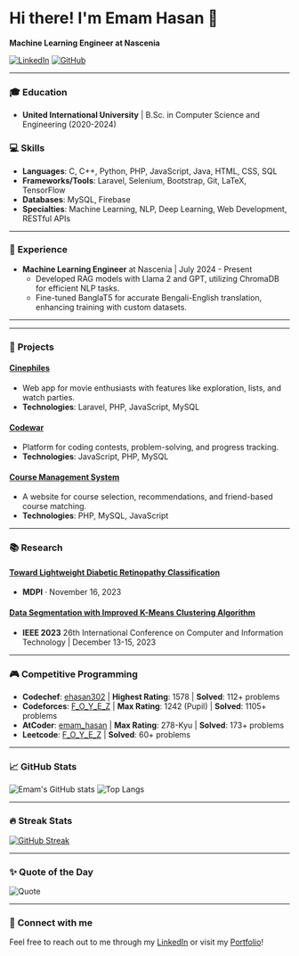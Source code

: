 # Hi there! I'm Emam Hasan 👋
**Machine Learning Engineer at Nascenia**

[![LinkedIn](https://img.shields.io/badge/-Emam_Hasan-blue?style=flat&logo=Linkedin&logoColor=white&link=https://www.linkedin.com/in/emam-hasan302)](https://www.linkedin.com/in/emam-hasan302)
[![GitHub](https://img.shields.io/badge/-foyez--hub-black?style=flat&logo=github&logoColor=white&link=https://github.com/foyez-hub)](https://github.com/foyez-hub)


---

### 🎓 **Education**
- **United International University** | B.Sc. in Computer Science and Engineering (2020-2024)
### 💻 **Skills**
- **Languages**: C, C++, Python, PHP, JavaScript, Java, HTML, CSS, SQL
- **Frameworks/Tools**: Laravel, Selenium, Bootstrap, Git, LaTeX, TensorFlow
- **Databases**: MySQL, Firebase
- **Specialties**: Machine Learning, NLP, Deep Learning, Web Development, RESTful APIs

---

### 💼 **Experience**
- **Machine Learning Engineer** at Nascenia | July 2024 - Present
  - Developed RAG models with Llama 2 and GPT, utilizing ChromaDB for efficient NLP tasks.
  - Fine-tuned BanglaT5 for accurate Bengali-English translation, enhancing training with custom datasets.

---


---

### 🚀 **Projects**
#### [Cinephiles](https://github.com/foyez-hub/Cinephiles)
- Web app for movie enthusiasts with features like exploration, lists, and watch parties.
- **Technologies**: Laravel, PHP, JavaScript, MySQL

#### [Codewar](https://github.com/foyez-hub/Codewar)
- Platform for coding contests, problem-solving, and progress tracking.
- **Technologies**: JavaScript, PHP, MySQL

#### [Course Management System](https://github.com/foyez-hub/CourseManagement)
- A website for course selection, recommendations, and friend-based course matching.
- **Technologies**: PHP, MySQL, JavaScript


---

### 📚 **Research**
#### [Toward Lightweight Diabetic Retinopathy Classification](https://www.mdpi.com/2076-3417/13/22/12397)
- **MDPI** · November 16, 2023

#### [Data Segmentation with Improved K-Means Clustering Algorithm](https://ieeexplore.ieee.org/document/10441078)
- **IEEE 2023** 26th International Conference on Computer and Information Technology | December 13-15, 2023

---

### 🎮 **Competitive Programming**
- **Codechef**: [ehasan302](https://www.codechef.com/users/ehasan302) | **Highest Rating**: 1578 | **Solved**: 112+ problems
- **Codeforces**: [F_O_Y_E_Z](https://codeforces.com/profile/F_O_Y_E_Z) | **Max Rating**: 1242 (Pupil) | **Solved**: 1105+ problems
- **AtCoder**: [emam_hasan](https://atcoder.jp/users/emam_hasan) | **Max Rating**: 278-Kyu | **Solved**: 173+ problems
- **Leetcode**: [F_O_Y_E_Z](https://leetcode.com/F_O_Y_E_Z/) | **Solved**: 60+ problems

---

### 📈 **GitHub Stats**
![Emam's GitHub stats](https://github-readme-stats.vercel.app/api?username=foyez-hub&show_icons=true&theme=radical)
![Top Langs](https://github-readme-stats.vercel.app/api/top-langs/?username=foyez-hub&layout=compact&theme=radical)

---

### 🔥 **Streak Stats**
[![GitHub Streak](https://streak-stats.demolab.com/?user=foyez-hub&theme=radical)](https://git.io/streak-stats)

---

### ✨ **Quote of the Day**
![Quote](https://quotes-github-readme.vercel.app/api?type=horizontal&theme=radical)

---

### 🌟 **Connect with me**
Feel free to reach out to me through my [LinkedIn](https://www.linkedin.com/in/emam-hasan302) or visit my [Portfolio](https://foyez-hub.github.io/emam-hasan)!
